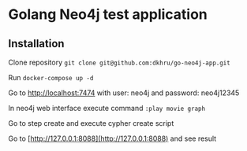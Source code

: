 # Golang Neo4j test application

## Installation

Clone repository ```git clone git@github.com:dkhru/go-neo4j-app.git```

Run ```docker-compose up -d```

Go to [http://localhost:7474](http://localhost:7474)
with user: neo4j and password: neo4j12345
 
In neo4j web interface execute command ```:play movie graph```

Go to step create and execute cypher create script

Go to [http://127.0.0.1:8088](http://127.0.0.1:8088) and see result
